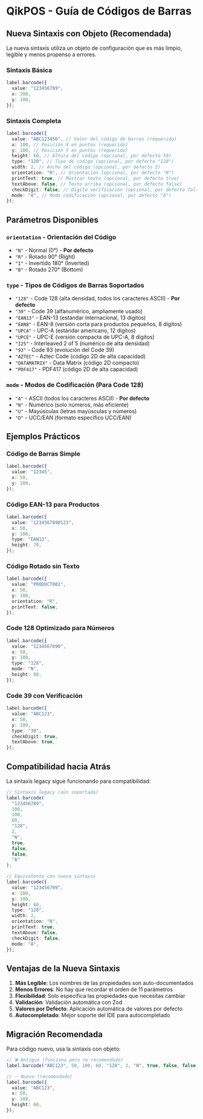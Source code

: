 # QikPOS - Guía de Códigos de Barras

## Nueva Sintaxis con Objeto (Recomendada)

La nueva sintaxis utiliza un objeto de configuración que es más limpio, legible y menos propenso a errores.

### Sintaxis Básica

```typescript
label.barcode({
  value: "123456789",
  x: 100,
  y: 100,
});
```

### Sintaxis Completa

```typescript
label.barcode({
  value: "ABC123456", // Valor del código de barras (requerido)
  x: 100, // Posición X en puntos (requerido)
  y: 100, // Posición Y en puntos (requerido)
  height: 60, // Altura del código (opcional, por defecto 50)
  type: "128", // Tipo de código (opcional, por defecto "128")
  width: 2, // Ancho del código (opcional, por defecto 2)
  orientation: "R", // Orientación (opcional, por defecto "N")
  printText: true, // Mostrar texto (opcional, por defecto true)
  textAbove: false, // Texto arriba (opcional, por defecto false)
  checkDigit: false, // Dígito verificación (opcional, por defecto false)
  mode: "A", // Modo codificación (opcional, por defecto "A")
});
```

## Parámetros Disponibles

### `orientation` - Orientación del Código

- `"N"` - Normal (0°) - **Por defecto**
- `"R"` - Rotado 90° (Right)
- `"I"` - Invertido 180° (Inverted)
- `"B"` - Rotado 270° (Bottom)

### `type` - Tipos de Códigos de Barras Soportados

- `"128"` - Code 128 (alta densidad, todos los caracteres ASCII) - **Por defecto**
- `"39"` - Code 39 (alfanumérico, ampliamente usado)
- `"EAN13"` - EAN-13 (estándar internacional, 13 dígitos)
- `"EAN8"` - EAN-8 (versión corta para productos pequeños, 8 dígitos)
- `"UPCA"` - UPC-A (estándar americano, 12 dígitos)
- `"UPCE"` - UPC-E (versión compacta de UPC-A, 8 dígitos)
- `"I25"` - Interleaved 2 of 5 (numérico de alta densidad)
- `"93"` - Code 93 (evolución del Code 39)
- `"AZTEC"` - Aztec Code (código 2D de alta capacidad)
- `"DATAMATRIX"` - Data Matrix (código 2D compacto)
- `"PDF417"` - PDF417 (código 2D de alta capacidad)

### `mode` - Modos de Codificación (Para Code 128)

- `"A"` - ASCII (todos los caracteres ASCII) - **Por defecto**
- `"N"` - Numérico (solo números, más eficiente)
- `"U"` - Mayúsculas (letras mayúsculas y números)
- `"D"` - UCC/EAN (formato específico UCC/EAN)

## Ejemplos Prácticos

### Código de Barras Simple

```typescript
label.barcode({
  value: "12345",
  x: 50,
  y: 100,
});
```

### Código EAN-13 para Productos

```typescript
label.barcode({
  value: "1234567890123",
  x: 50,
  y: 100,
  type: "EAN13",
  height: 70,
});
```

### Código Rotado sin Texto

```typescript
label.barcode({
  value: "PRODUCT001",
  x: 50,
  y: 100,
  orientation: "R",
  printText: false,
});
```

### Code 128 Optimizado para Números

```typescript
label.barcode({
  value: "1234567890",
  x: 50,
  y: 100,
  type: "128",
  mode: "N",
  height: 80,
});
```

### Code 39 con Verificación

```typescript
label.barcode({
  value: "ABC123",
  x: 50,
  y: 100,
  type: "39",
  checkDigit: true,
  textAbove: true,
});
```

## Compatibilidad hacia Atrás

La sintaxis legacy sigue funcionando para compatibilidad:

```typescript
// Sintaxis legacy (aún soportada)
label.barcode(
  "123456789",
  100,
  100,
  60,
  "128",
  2,
  "N",
  true,
  false,
  false,
  "A"
);

// Equivalente con nueva sintaxis
label.barcode({
  value: "123456789",
  x: 100,
  y: 100,
  height: 60,
  type: "128",
  width: 2,
  orientation: "N",
  printText: true,
  textAbove: false,
  checkDigit: false,
  mode: "A",
});
```

## Ventajas de la Nueva Sintaxis

1. **Más Legible**: Los nombres de las propiedades son auto-documentados
2. **Menos Errores**: No hay que recordar el orden de 11 parámetros
3. **Flexibilidad**: Solo especifica las propiedades que necesitas cambiar
4. **Validación**: Validación automática con Zod
5. **Valores por Defecto**: Aplicación automática de valores por defecto
6. **Autocompletado**: Mejor soporte del IDE para autocompletado

## Migración Recomendada

Para código nuevo, usa la sintaxis con objeto:

```typescript
// ❌ Antiguo (funciona pero no recomendado)
label.barcode("ABC123", 50, 100, 60, "128", 2, "N", true, false, false, "A");

// ✅ Nuevo (recomendado)
label.barcode({
  value: "ABC123",
  x: 50,
  y: 100,
  height: 60,
});
```
